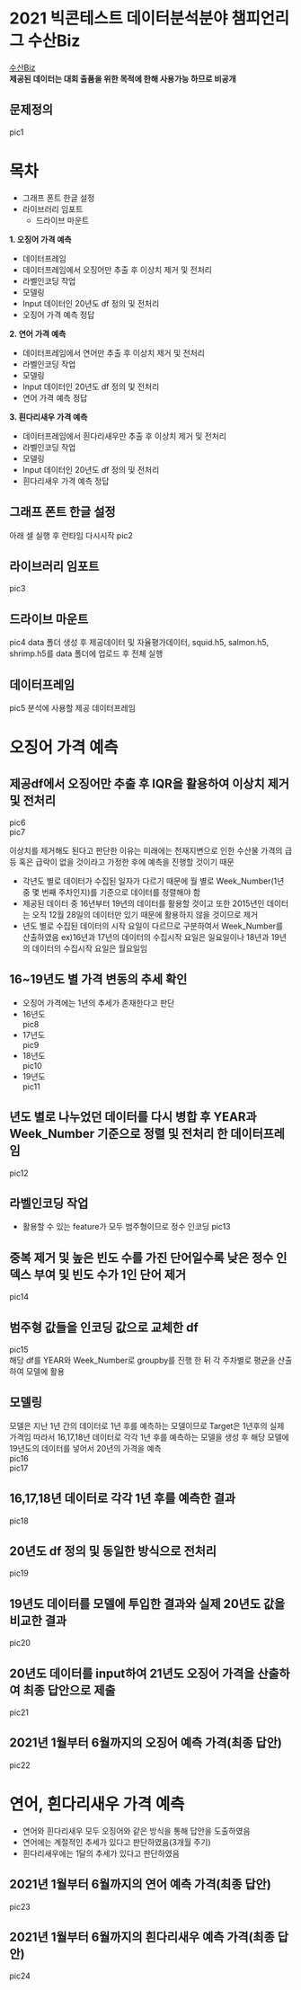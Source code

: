 # 2021 빅콘테스트 데이터분석분야 챔피언리그 수산Biz
[수산Biz](https://www.bigcontest.or.kr/points/content.php#ct04)<br>
**제공된 데이터는 대회 출품을 위한 목적에 한해 사용가능 하므로 비공개**
## 문제정의
pic1

# 목차
* 그래프 폰트 한글 설정
* 라이브러리 임포트
  * 드라이브 마운트

**1. 오징어 가격 예측**
* 데이터프레임
* 데이터프레임에서 오징어만 추출 후 이상치 제거 및 전처리
* 라벨인코딩 작업
* 모델링
* Input 데이터인 20년도 df 정의 및 전처리
* 오징어 가격 예측 정답

**2. 연어 가격 예측**
* 데이터프레임에서 연어만 추출 후 이상치 제거 및 전처리
* 라벨인코딩 작업
* 모델링
* Input 데이터인 20년도 df 정의 및 전처리
* 연어 가격 예측 정답

**3. 흰다리새우 가격 예측**
* 데이터프레임에서 흰다리새우만 추출 후 이상치 제거 및 전처리
* 라벨인코딩 작업
* 모델링
* Input 데이터인 20년도 df 정의 및 전처리
* 흰다리새우 가격 예측 정답

## 그래프 폰트 한글 설정
아래 셀 실행 후 런타임 다시시작
pic2
## 라이브러리 임포트
pic3
## 드라이브 마운트
pic4
data 폴더 생성 후 제공데이터 및 자율평가데이터, squid.h5, salmon.h5, shrimp.h5를 data 폴더에 업로드 후 전체 실행

## 데이터프레임
pic5
분석에 사용할 제공 데이터프레임

# 오징어 가격 예측
## 제공df에서 오징어만 추출 후 IQR을 활용하여 이상치 제거 및 전처리
pic6<br>
pic7<br>

이상치를 제거해도 된다고 판단한 이유는 미래에는 천재지변으로 인한 수산물 가격의 급등 혹은 급락이 없을 것이라고 가정한 후에 예측을 진행할 것이기 때문
* 각년도 별로 데이터가 수집된 일자가 다르기 때문에 월 별로 Week_Number(1년 중 몇 번째 주차인지)를 기준으로 데이터를 정렬해야 함
* 제공된 데이터 중 16년부터 19년의 데이터를 활용할 것이고 또한 2015년인 데이터는 오직 12월 28일의 데이터만 있기 때문에 활용하지 않을 것이므로 제거
* 년도 별로 수집된 데이터의 시작 요일이 다르므로 구분하여서 Week_Number를 산출하였음 ex)16년과 17년의 데이터의 수집시작 요일은 일요일이나 18년과 19년의 데이터의 수집시작 요일은 월요일임

## 16~19년도 별 가격 변동의 추세 확인
* 오징어 가격에는 1년의 추세가 존재한다고 판단
* 16년도<br>
pic8
* 17년도<br>
pic9
* 18년도<br>
pic10
* 19년도<br>
pic11

## 년도 별로 나누었던 데이터를 다시 병합 후 YEAR과 Week_Number 기준으로 정렬 및 전처리 한 데이터프레임
pic12

## 라벨인코딩 작업
* 활용할 수 있는 feature가 모두 범주형이므로 정수 인코딩
pic13

## 중복 제거 및 높은 빈도 수를 가진 단어일수록 낮은 정수 인덱스 부여 및 빈도 수가 1인 단어 제거
pic14

## 범주형 값들을 인코딩 값으로 교체한 df
pic15<br>
해당 df를 YEAR와 Week_Number로 groupby를 진행 한 뒤 각 주차별로 평균을 산출하여 모델에 활용

## 모델링
모델은 지난 1년 간의 데이터로 1년 후를 예측하는 모델이므로 Target은 1년후의 실제 가격임 따라서 16,17,18년 데이터로 각각 1년 후를 예측하는 모델을 생성 후 해당 모델에 19년도의 데이터를 넣어서 20년의 가격을 예측<br>
pic16<br>
pic17

## 16,17,18년 데이터로 각각 1년 후를 예측한 결과
pic18

## 20년도 df 정의 및 동일한 방식으로 전처리
pic19

## 19년도 데이터를 모델에 투입한 결과와 실제 20년도 값을 비교한 결과
pic20

## 20년도 데이터를 input하여 21년도 오징어 가격을 산출하여 최종 답안으로 제출
pic21

## 2021년 1월부터 6월까지의 오징어 예측 가격(최종 답안)
pic22

# 연어, 흰다리새우 가격 예측
* 연어와 흰다리새우 모두 오징어와 같은 방식을 통해 답안을 도출하였음
* 연어에는 계절적인 추세가 있다고 판단하였음(3개월 주기)
* 흰다리새우에는 1달의 추세가 있다고 판단하였음

## 2021년 1월부터 6월까지의 연어 예측 가격(최종 답안)
pic23
## 2021년 1월부터 6월까지의 흰다리새우 예측 가격(최종 답안)
pic24
